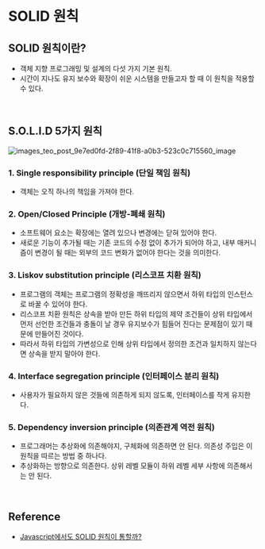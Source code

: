 # SOLID 원칙

## SOLID 원칙이란?
- 객체 지향 프로그래밍 및 설계의 다섯 가지 기본 원칙.
- 시간이 지나도 유지 보수와 확장이 쉬운 시스템을 만들고자 할 때 이 원칙을 적용할 수 있다.

<br/>

## S.O.L.I.D 5가지 원칙
![images_teo_post_9e7ed0fd-2f89-41f8-a0b3-523c0c715560_image](https://github.com/heereal/Frontend_Dev_Articles/assets/117061017/a14e9c99-5e7b-4564-9810-29a90046eee6)

### 1. Single responsibility principle (단일 책임 원칙)
- 객체는 오직 하나의 책임을 가져야 한다.

### 2. Open/Closed Principle (개방-폐쇄 원칙)
- 소프트웨어 요소는 확장에는 열려 있으나 변경에는 닫혀 있어야 한다.
- 새로운 기능이 추가될 때는 기존 코드의 수정 없이 추가가 되어야 하고, 내부 매커니즘이 변경이 될 때는 외부의 코드 변화가 없어야 한다는 것을 의미한다.

### 3. Liskov substitution principle (리스코프 치환 원칙)
- 프로그램의 객체는 프로그램의 정확성을 깨뜨리지 않으면서 하위 타입의 인스턴스로 바꿀 수 있어야 한다.
- 리스코프 치환 원칙은 상속을 받아 만든 하위 타입의 제약 조건들이 상위 타입에서 먼저 선언한 조건들과 충돌이 날 경우 유지보수가 힘들어 진다는 문제점이 있기 때문에 만들어진 것이다.
- 따라서 하위 타입의 가변성으로 인해 상위 타입에서 정의한 조건과 일치하지 않는다면 상속을 받지 말아야 한다.

### 4. Interface segregation principle (인터페이스 분리 원칙)
- 사용자가 필요하지 않은 것들에 의존하게 되지 않도록, 인터페이스를 작게 유지한다.

### 5. Dependency inversion principle (의존관계 역전 원칙)
- 프로그래머는 추상화에 의존해야지, 구체화에 의존하면 안 된다. 의존성 주입은 이 원칙을 따르는 방법 중 하나다.
- 추상화하는 방향으로 의존한다. 상위 레벨 모듈이 하위 레벨 세부 사항에 의존해서는 안 된다.

<br/>

## Reference
- [Javascript에서도 SOLID 원칙이 통할까?](https://velog.io/@teo/Javascript%EC%97%90%EC%84%9C%EB%8F%84-SOLID-%EC%9B%90%EC%B9%99%EC%9D%B4-%ED%86%B5%ED%95%A0%EA%B9%8C)
